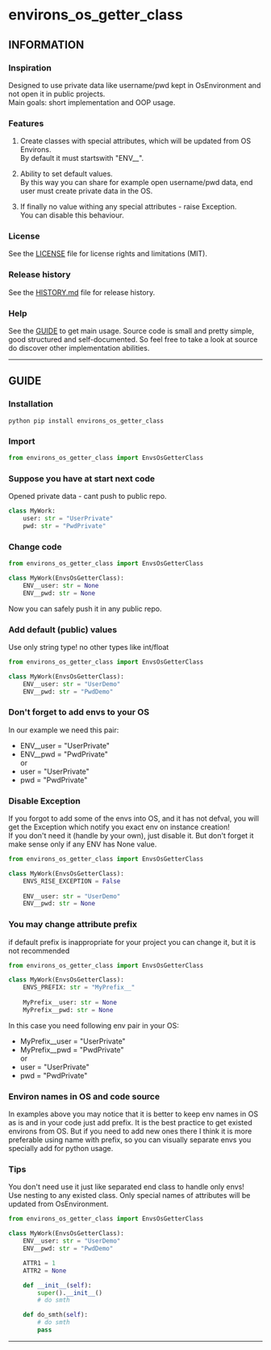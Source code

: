 # environs_os_getter_class

## INFORMATION


### Inspiration
Designed to use private data like username/pwd kept in OsEnvironment and not open it in public projects.  
Main goals: short implementation and OOP usage.


### Features

1. Create classes with special attributes, which will be updated from OS Environs.  
By default it must startswith "ENV__".

2. Ability to set default values.  
By this way you can share for example open username/pwd data, end user must create private data in the OS.

3. If finally no value withing any special attributes - raise Exception.  
You can disable this behaviour.


### License

See the [LICENSE](LICENSE) file for license rights and limitations (MIT).


### Release history

See the [HISTORY.md](HISTORY.md) file for release history.


### Help

See the [GUIDE](#GUIDE) to get main usage.
Source code is small and pretty simple, good structured and self-documented. 
So feel free to take a look at source do discover other implementation abilities.



***

## GUIDE

### Installation

```commandline
python pip install environs_os_getter_class
```

### Import

```python
from environs_os_getter_class import EnvsOsGetterClass
```

### Suppose you have at start next code

Opened private data - cant push to public repo.

```python
class MyWork:
    user: str = "UserPrivate"
    pwd: str = "PwdPrivate"
```

### Change code

```python
from environs_os_getter_class import EnvsOsGetterClass

class MyWork(EnvsOsGetterClass):
    ENV__user: str = None
    ENV__pwd: str = None
```
Now you can safely push it in any public repo.


### Add default (public) values

Use only string type! no other types like int/float

```python
from environs_os_getter_class import EnvsOsGetterClass

class MyWork(EnvsOsGetterClass):
    ENV__user: str = "UserDemo"
    ENV__pwd: str = "PwdDemo"
```

### Don't forget to add envs to your OS

In our example we need this pair:
* ENV__user = "UserPrivate"
* ENV__pwd = "PwdPrivate"  
or
* user = "UserPrivate"
* pwd = "PwdPrivate"  


### Disable Exception

If you forgot to add some of the envs into OS, and it has not defval, 
you will get the Exception which notify you exact env on instance creation!  
If you don't need it (handle by your own), just disable it.
But don't forget it make sense only if any ENV has None value.

```python
from environs_os_getter_class import EnvsOsGetterClass

class MyWork(EnvsOsGetterClass):
    ENVS_RISE_EXCEPTION = False
    
    ENV__user: str = "UserDemo"
    ENV__pwd: str = None
```


### You may change attribute prefix

if default prefix is inappropriate for your project you can change it, but it is not recommended

```python
from environs_os_getter_class import EnvsOsGetterClass

class MyWork(EnvsOsGetterClass):
    ENVS_PREFIX: str = "MyPrefix__"
    
    MyPrefix__user: str = None
    MyPrefix__pwd: str = None
```

In this case you need following env pair in your OS:
* MyPrefix__user = "UserPrivate"
* MyPrefix__pwd = "PwdPrivate"  
or
* user = "UserPrivate"
* pwd = "PwdPrivate"  


### Environ names in OS and code source

In examples above you may notice that it is better to keep env names in OS as is 
and in your code just add prefix.
It is the best practice to get existed environs from OS. 
But if you need to add new ones there I think it is more preferable using name with prefix, 
so you can visually separate envs you specially add for python usage.


### Tips

You don't need use it just like separated end class to handle only envs!  
Use nesting to any existed class.
Only special names of attributes will be updated from OsEnvironment.

```python
from environs_os_getter_class import EnvsOsGetterClass

class MyWork(EnvsOsGetterClass):
    ENV__user: str = "UserDemo"
    ENV__pwd: str = "PwdDemo"

    ATTR1 = 1
    ATTR2 = None

    def __init__(self):
        super().__init__()
        # do smth

    def do_smth(self):
        # do smth
        pass
```
***